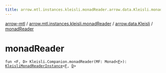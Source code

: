 ```yaml
---
title: arrow.mtl.instances.kleisli.monadReader.arrow.data.Kleisli.monadReader - arrow-mtl
---
```


[arrow-mtl](../../index.html) / [arrow.mtl.instances.kleisli.monadReader](../index.html) / [arrow.data.Kleisli](index.html) / [monadReader](./monad-reader.html)

# monadReader

`fun <F, D> Kleisli.Companion.monadReader(MF: Monad<`[`F`](monad-reader.html#F)`>): `[`KleisliMonadReaderInstance`](../../arrow.mtl.instances/-kleisli-monad-reader-instance/index.html)`<`[`F`](monad-reader.html#F)`, `[`D`](monad-reader.html#D)`>`